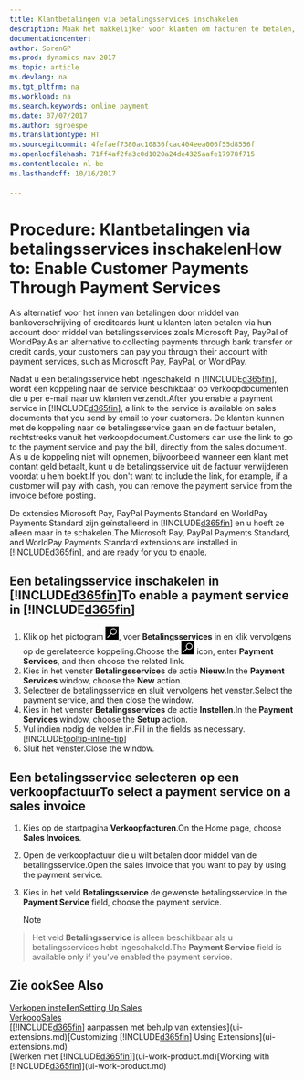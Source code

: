```yaml
---
title: Klantbetalingen via betalingsservices inschakelen
description: Maak het makkelijker voor klanten om facturen te betalen, door betalingsservices in te schakelen.
documentationcenter: 
author: SorenGP
ms.prod: dynamics-nav-2017
ms.topic: article
ms.devlang: na
ms.tgt_pltfrm: na
ms.workload: na
ms.search.keywords: online payment
ms.date: 07/07/2017
ms.author: sgroespe
ms.translationtype: HT
ms.sourcegitcommit: 4fefaef7380ac10836fcac404eea006f55d8556f
ms.openlocfilehash: 71ff4af2fa3c0d1020a24de4325aafe17978f715
ms.contentlocale: nl-be
ms.lasthandoff: 10/16/2017

---
```

# <a name="how-to-enable-customer-payments-through-payment-services"></a><span data-ttu-id="8e686-103">Procedure: Klantbetalingen via betalingsservices inschakelen</span><span class="sxs-lookup"><span data-stu-id="8e686-103">How to: Enable Customer Payments Through Payment Services</span></span>
<span data-ttu-id="8e686-104">Als alternatief voor het innen van betalingen door middel van bankoverschrijving of creditcards kunt u klanten laten betalen via hun account door middel van betalingsservices zoals Microsoft Pay, PayPal of WorldPay.</span><span class="sxs-lookup"><span data-stu-id="8e686-104">As an alternative to collecting payments through bank transfer or credit cards, your customers can pay you through their account with payment services, such as Microsoft Pay, PayPal, or WorldPay.</span></span>  

<span data-ttu-id="8e686-105">Nadat u een betalingsservice hebt ingeschakeld in [!INCLUDE[d365fin](includes/d365fin_md.md)], wordt een koppeling naar de service beschikbaar op verkoopdocumenten die u per e-mail naar uw klanten verzendt.</span><span class="sxs-lookup"><span data-stu-id="8e686-105">After you enable a payment service in [!INCLUDE[d365fin](includes/d365fin_md.md)], a link to the service is available on sales documents that you send by email to your customers.</span></span> <span data-ttu-id="8e686-106">De klanten kunnen met de koppeling naar de betalingsservice gaan en de factuur betalen, rechtstreeks vanuit het verkoopdocument.</span><span class="sxs-lookup"><span data-stu-id="8e686-106">Customers can use the link to go to the payment service and pay the bill, directly from the sales document.</span></span> <span data-ttu-id="8e686-107">Als u de koppeling niet wilt opnemen, bijvoorbeeld wanneer een klant met contant geld betaalt, kunt u de betalingsservice uit de factuur verwijderen voordat u hem boekt.</span><span class="sxs-lookup"><span data-stu-id="8e686-107">If you don't want to include the link, for example, if a customer will pay with cash, you can remove the payment service from the invoice before posting.</span></span>  

<span data-ttu-id="8e686-108">De extensies Microsoft Pay, PayPal Payments Standard en WorldPay Payments Standard zijn geïnstalleerd in [!INCLUDE[d365fin](includes/d365fin_md.md)] en u hoeft ze alleen maar in te schakelen.</span><span class="sxs-lookup"><span data-stu-id="8e686-108">The Microsoft Pay, PayPal Payments Standard, and WorldPay Payments Standard extensions are installed in [!INCLUDE[d365fin](includes/d365fin_md.md)], and are ready for you to enable.</span></span>  

## <a name="to-enable-a-payment-service-in-included365finincludesd365finmdmd"></a><span data-ttu-id="8e686-109">Een betalingsservice inschakelen in [!INCLUDE[d365fin](includes/d365fin_md.md)]</span><span class="sxs-lookup"><span data-stu-id="8e686-109">To enable a payment service in [!INCLUDE[d365fin](includes/d365fin_md.md)]</span></span>
1. <span data-ttu-id="8e686-110">Klik op het pictogram ![Zoeken naar pagina of rapport](media/ui-search/search_small.png "pictogram Zoeken naar pagina of rapport"), voer **Betalingsservices** in en klik vervolgens op de gerelateerde koppeling.</span><span class="sxs-lookup"><span data-stu-id="8e686-110">Choose the ![Search for Page or Report](media/ui-search/search_small.png "Search for Page or Report icon") icon, enter **Payment Services**, and then choose the related link.</span></span>  
2. <span data-ttu-id="8e686-111">Kies in het venster **Betalingsservices** de actie **Nieuw**.</span><span class="sxs-lookup"><span data-stu-id="8e686-111">In the **Payment Services** window, choose the **New** action.</span></span>  
3. <span data-ttu-id="8e686-112">Selecteer de betalingsservice en sluit vervolgens het venster.</span><span class="sxs-lookup"><span data-stu-id="8e686-112">Select the payment service, and then close the window.</span></span>  
4. <span data-ttu-id="8e686-113">Kies in het venster **Betalingsservices** de actie **Instellen**.</span><span class="sxs-lookup"><span data-stu-id="8e686-113">In the **Payment Services** window, choose the **Setup** action.</span></span>  
5. <span data-ttu-id="8e686-114">Vul indien nodig de velden in.</span><span class="sxs-lookup"><span data-stu-id="8e686-114">Fill in the fields as necessary.</span></span> [!INCLUDE[tooltip-inline-tip](includes/tooltip-inline-tip_md.md)]  
6. <span data-ttu-id="8e686-115">Sluit het venster.</span><span class="sxs-lookup"><span data-stu-id="8e686-115">Close the window.</span></span>  

## <a name="to-select-a-payment-service-on-a-sales-invoice"></a><span data-ttu-id="8e686-116">Een betalingsservice selecteren op een verkoopfactuur</span><span class="sxs-lookup"><span data-stu-id="8e686-116">To select a payment service on a sales invoice</span></span>
1. <span data-ttu-id="8e686-117">Kies op de startpagina **Verkoopfacturen**.</span><span class="sxs-lookup"><span data-stu-id="8e686-117">On the Home page, choose **Sales Invoices**.</span></span>  
2. <span data-ttu-id="8e686-118">Open de verkoopfactuur die u wilt betalen door middel van de betalingsservice.</span><span class="sxs-lookup"><span data-stu-id="8e686-118">Open the sales invoice that you want to pay by using the payment service.</span></span>  
3. <span data-ttu-id="8e686-119">Kies in het veld **Betalingsservice** de gewenste betalingsservice.</span><span class="sxs-lookup"><span data-stu-id="8e686-119">In the **Payment Service** field, choose the payment service.</span></span>  

    > [!NOTE]  
>   <span data-ttu-id="8e686-120">Het veld **Betalingsservice** is alleen beschikbaar als u betalingsservices hebt ingeschakeld.</span><span class="sxs-lookup"><span data-stu-id="8e686-120">The **Payment Service** field is available only if you've enabled the payment service.</span></span>  

## <a name="see-also"></a><span data-ttu-id="8e686-121">Zie ook</span><span class="sxs-lookup"><span data-stu-id="8e686-121">See Also</span></span>  
[<span data-ttu-id="8e686-122">Verkopen instellen</span><span class="sxs-lookup"><span data-stu-id="8e686-122">Setting Up Sales</span></span>](sales-setup-sales.md)  
[<span data-ttu-id="8e686-123">Verkoop</span><span class="sxs-lookup"><span data-stu-id="8e686-123">Sales</span></span>](sales-manage-sales.md)  
<span data-ttu-id="8e686-124">[[!INCLUDE[d365fin](includes/d365fin_md.md)] aanpassen met behulp van extensies](ui-extensions.md)</span><span class="sxs-lookup"><span data-stu-id="8e686-124">[Customizing [!INCLUDE[d365fin](includes/d365fin_md.md)] Using Extensions](ui-extensions.md)</span></span>  
<span data-ttu-id="8e686-125">[Werken met [!INCLUDE[d365fin](includes/d365fin_md.md)]](ui-work-product.md)</span><span class="sxs-lookup"><span data-stu-id="8e686-125">[Working with [!INCLUDE[d365fin](includes/d365fin_md.md)]](ui-work-product.md)</span></span>  

